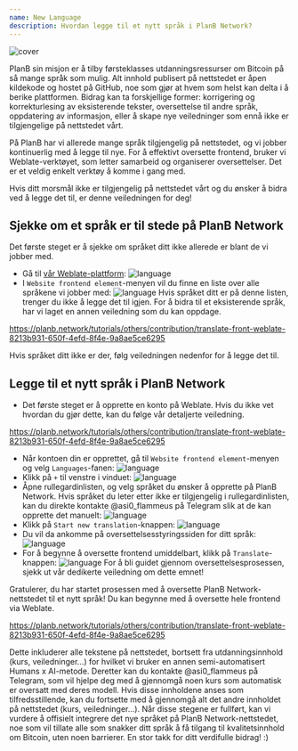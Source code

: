 ```yaml
---
name: New Language
description: Hvordan legge til et nytt språk i PlanB Network?
---
```

![cover](assets/cover.webp)

PlanB sin misjon er å tilby førsteklasses utdanningsressurser om Bitcoin på så mange språk som mulig. Alt innhold publisert på nettstedet er åpen kildekode og hostet på GitHub, noe som gjør at hvem som helst kan delta i å berike plattformen. Bidrag kan ta forskjellige former: korrigering og korrekturlesing av eksisterende tekster, oversettelse til andre språk, oppdatering av informasjon, eller å skape nye veiledninger som ennå ikke er tilgjengelige på nettstedet vårt.

På PlanB har vi allerede mange språk tilgjengelig på nettstedet, og vi jobber kontinuerlig med å legge til nye. For å effektivt oversette frontend, bruker vi Weblate-verktøyet, som letter samarbeid og organiserer oversettelser. Det er et veldig enkelt verktøy å komme i gang med.

Hvis ditt morsmål ikke er tilgjengelig på nettstedet vårt og du ønsker å bidra ved å legge det til, er denne veiledningen for deg!

## Sjekke om et språk er til stede på PlanB Network

Det første steget er å sjekke om språket ditt ikke allerede er blant de vi jobber med.

- Gå til [vår Weblate-plattform](https://weblate.planb.network/projects/planb-network-website/):
![language](assets/01.webp)
- I `Website frontend element`-menyen vil du finne en liste over alle språkene vi jobber med:
![language](assets/02.webp)
Hvis språket ditt er på denne listen, trenger du ikke å legge det til igjen. For å bidra til et eksisterende språk, har vi laget en annen veiledning som du kan oppdage.

https://planb.network/tutorials/others/contribution/translate-front-weblate-8213b931-650f-4efd-8f4e-9a8ae5ce6295



Hvis språket ditt ikke er der, følg veiledningen nedenfor for å legge det til.

## Legge til et nytt språk i PlanB Network

- Det første steget er å opprette en konto på Weblate. Hvis du ikke vet hvordan du gjør dette, kan du følge vår detaljerte veiledning.

https://planb.network/tutorials/others/contribution/translate-front-weblate-8213b931-650f-4efd-8f4e-9a8ae5ce6295


- Når kontoen din er opprettet, gå til `Website frontend element`-menyen og velg `Languages`-fanen:
![language](assets/03.webp)
- Klikk på `+` til venstre i vinduet:
![language](assets/04.webp)
- Åpne rullegardinlisten, og velg språket du ønsker å opprette på PlanB Network. Hvis språket du leter etter ikke er tilgjengelig i rullegardinlisten, kan du direkte kontakte @asi0_flammeus på Telegram slik at de kan opprette det manuelt:
![language](assets/05.webp)
- Klikk på `Start new translation`-knappen:
![language](assets/06.webp)
- Du vil da ankomme på oversettelsesstyringssiden for ditt språk:
![language](assets/07.webp)
- For å begynne å oversette frontend umiddelbart, klikk på `Translate`-knappen: ![language](assets/08.webp)
For å bli guidet gjennom oversettelsesprosessen, sjekk ut vår dedikerte veiledning om dette emnet!

Gratulerer, du har startet prosessen med å oversette PlanB Network-nettstedet til et nytt språk! Du kan begynne med å oversette hele frontend via Weblate.

https://planb.network/tutorials/others/contribution/translate-front-weblate-8213b931-650f-4efd-8f4e-9a8ae5ce6295

 Dette inkluderer alle tekstene på nettstedet, bortsett fra utdanningsinnhold (kurs, veiledninger...) for hvilket vi bruker en annen semi-automatisert Humans x AI-metode.
Deretter kan du kontakte @asi0_flammeus på Telegram, som vil hjelpe deg med å gjennomgå noen kurs som automatisk er oversatt med deres modell. Hvis disse innholdene anses som tilfredsstillende, kan du fortsette med å gjennomgå alt det andre innholdet på nettstedet (kurs, veiledninger...). Når disse stegene er fullført, kan vi vurdere å offisielt integrere det nye språket på PlanB Network-nettstedet, noe som vil tillate alle som snakker ditt språk å få tilgang til kvalitetsinnhold om Bitcoin, uten noen barrierer.
En stor takk for ditt verdifulle bidrag! :)